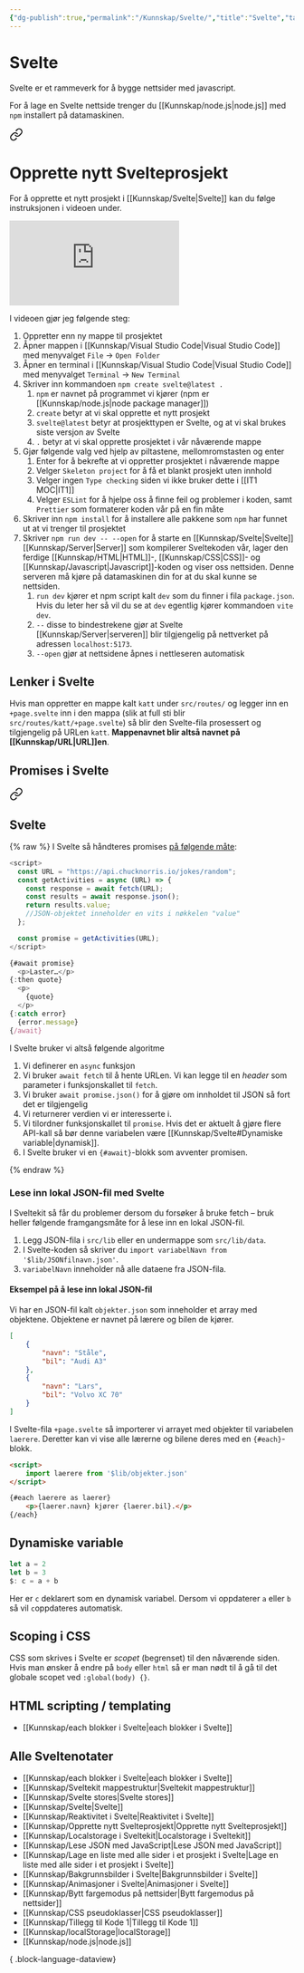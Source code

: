 ```yaml
---
{"dg-publish":true,"permalink":"/Kunnskap/Svelte/","title":"Svelte","tags":["it1","svelte"]}
---
```



# Svelte
Svelte er et rammeverk for å bygge nettsider med javascript.

For å lage en Svelte nettside trenger du [[Kunnskap/node.js\|node.js]] med `npm` installert på datamaskinen. 


<div class="transclusion internal-embed is-loaded"><a class="markdown-embed-link" href="/kunnskap/opprette-nytt-svelteprosjekt/#opprette-nytt-svelteprosjekt" aria-label="Open link"><svg xmlns="http://www.w3.org/2000/svg" width="24" height="24" viewBox="0 0 24 24" fill="none" stroke="currentColor" stroke-width="2" stroke-linecap="round" stroke-linejoin="round" class="svg-icon lucide-link"><path d="M10 13a5 5 0 0 0 7.54.54l3-3a5 5 0 0 0-7.07-7.07l-1.72 1.71"></path><path d="M14 11a5 5 0 0 0-7.54-.54l-3 3a5 5 0 0 0 7.07 7.07l1.71-1.71"></path></svg></a><div class="markdown-embed">



# Opprette nytt Svelteprosjekt


For å opprette et nytt prosjekt i [[Kunnskap/Svelte\|Svelte]] kan du følge instruksjonen i videoen under.

<iframe src="https://www.youtube.com/embed/dIFvziknTuk" class="youtube" title="" loading="lazy" frameborder="0" allow="accelerometer; autoplay; clipboard-write; encrypted-media; gyroscope; picture-in-picture; web-share" allowfullscreen></iframe>

I videoen gjør jeg følgende steg:
1. Oppretter enn ny mappe til prosjektet
2. Åpner mappen i [[Kunnskap/Visual Studio Code\|Visual Studio Code]] med menyvalget `File` → `Open Folder`
3. Åpner en terminal i [[Kunnskap/Visual Studio Code\|Visual Studio Code]] med menyvalget `Terminal` → `New Terminal`
4. Skriver inn kommandoen `npm create svelte@latest .`
	1. `npm` er navnet på programmet vi kjører (<abbr>npm</abbr> er [[Kunnskap/node.js\|node package manager]])
	2. `create` betyr at vi skal opprette et nytt prosjekt
	3. `svelte@latest` betyr at prosjekttypen er Svelte, og at vi skal brukes siste versjon av Svelte
	4. `.` betyr at vi skal opprette prosjektet i vår nåværende mappe
5. Gjør følgende valg ved hjelp av piltastene, mellomromstasten og enter
	1. Enter for å bekrefte at vi oppretter prosjektet i nåværende mappe
	2. Velger `Skeleton project` for å få et blankt prosjekt uten innhold
	3. Velger ingen `Type checking` siden vi ikke bruker dette i [[IT1 MOC\|IT1]]
	4. Velger `ESLint` for å hjelpe oss å finne feil og problemer i koden, samt `Prettier` som formaterer koden vår på en fin måte
6. Skriver inn `npm install` for å installere alle pakkene som `npm` har funnet ut at vi trenger til prosjektet
7. Skriver `npm run dev -- --open` for å starte en [[Kunnskap/Svelte\|Svelte]] [[Kunnskap/Server\|Server]] som kompilerer Sveltekoden vår, lager den ferdige [[Kunnskap/HTML\|HTML]]-, [[Kunnskap/CSS\|CSS]]- og [[Kunnskap/Javascript\|Javascript]]-koden og viser oss nettsiden. Denne serveren må kjøre på datamaskinen din for at du skal kunne se nettsiden.
	1. `run dev` kjører et npm script kalt `dev` som du finner i fila `package.json`. Hvis du leter her så vil du se at `dev` egentlig kjører kommandoen `vite dev`.
	2. `--` disse to bindestrekene gjør at Svelte [[Kunnskap/Server\|serveren]] blir tilgjengelig på nettverket på adressen `localhost:5173`.
	3. `--open` gjør at nettsidene åpnes i nettleseren automatisk


</div></div>


## Lenker i Svelte
Hvis man oppretter en mappe kalt `katt` under `src/routes/` og legger inn en `+page.svelte` inn i den mappa (slik at full sti blir `src/routes/katt/+page.svelte`) så blir den Svelte-fila prosessert og tilgjengelig på URLen `katt`. **Mappenavnet blir altså navnet på [[Kunnskap/URL\|URL]]en**.

## Promises i Svelte

<div class="transclusion internal-embed is-loaded"><a class="markdown-embed-link" href="/kunnskap/lese-json-med-java-script/#svelte" aria-label="Open link"><svg xmlns="http://www.w3.org/2000/svg" width="24" height="24" viewBox="0 0 24 24" fill="none" stroke="currentColor" stroke-width="2" stroke-linecap="round" stroke-linejoin="round" class="svg-icon lucide-link"><path d="M10 13a5 5 0 0 0 7.54.54l3-3a5 5 0 0 0-7.07-7.07l-1.72 1.71"></path><path d="M14 11a5 5 0 0 0-7.54-.54l-3 3a5 5 0 0 0 7.07 7.07l1.71-1.71"></path></svg></a><div class="markdown-embed">



## Svelte

{% raw %}
I Svelte så håndteres promises [på følgende måte](https://svelte.dev/tutorial/await-blocks):
```js
<script>
  const URL = "https://api.chucknorris.io/jokes/random";
  const getActivities = async (URL) => {
    const response = await fetch(URL);
    const results = await response.json();
    return results.value;
    //JSON-objektet inneholder en vits i nøkkelen "value"
  };

  const promise = getActivities(URL);
</script>

{#await promise}
  <p>Laster…</p>
{:then quote}
  <p>
    {quote}
  </p>
{:catch error}
  {error.message}
{/await}
```

I Svelte bruker vi altså følgende algoritme
1. Vi definerer en `async` funksjon
2. Vi bruker `await fetch` til å hente URLen. Vi kan legge til en *header* som parameter i funksjonskallet til `fetch`.
3. Vi bruker `await promise.json()` for å gjøre om innholdet til JSON så fort det er tilgjengelig
4. Vi returnerer verdien vi er interesserte i.
5. Vi tilordner funksjonskallet til `promise`. Hvis det er aktuelt å gjøre flere API-kall så bør denne variabelen være [[Kunnskap/Svelte#Dynamiske variable\|dynamisk]].
6. I Svelte bruker vi en `{#await}`-blokk som avventer promisen.

{% endraw %}

### Lese inn lokal JSON-fil med Svelte
I Sveltekit så får du problemer dersom du forsøker å bruke fetch – bruk heller følgende framgangsmåte for å lese inn en lokal JSON-fil.

1. Legg JSON-fila i `src/lib` eller en undermappe som `src/lib/data`.
2. I Svelte-koden så skriver du `import variabelNavn from '$lib/JSONfilnavn.json'`.
3. `variabelNavn` inneholder nå alle dataene fra JSON-fila.

#### Eksempel på å lese inn lokal JSON-fil

Vi har en JSON-fil kalt `objekter.json` som inneholder et array med objektene. Objektene er navnet på lærere og bilen de kjører.
```json
[
	{
		"navn": "Ståle",
		"bil": "Audi A3"
	},
	{
		"navn": "Lars",
		"bil": "Volvo XC 70"
	}
]
```

I Svelte-fila `+page.svelte` så importerer vi arrayet med objekter til variabelen `laerere`. Deretter kan vi vise alle lærerne og bilene deres med en `{#each}`-blokk.
```html
<script>
	import laerere from '$lib/objekter.json'
</script>

{#each laerere as laerer}
	<p>{laerer.navn} kjører {laerer.bil}.</p>
{/each}
```


</div></div>


## Dynamiske variable
```js
let a = 2
let b = 3
$: c = a + b
```

Her er `c` deklarert som en dynamisk variabel. Dersom vi oppdaterer `a` eller `b` så vil `c`oppdateres automatisk. 

## Scoping i CSS
CSS som skrives i Svelte er *scopet* (begrenset) til den nåværende siden. Hvis man ønsker å endre på `body` eller `html` så er man nødt til å gå til det globale scopet ved `:global(body) {}`.

## HTML scripting / templating
- [[Kunnskap/each blokker i Svelte\|each blokker i Svelte]]

## Alle Sveltenotater
- [[Kunnskap/each blokker i Svelte\|each blokker i Svelte]]
- [[Kunnskap/Sveltekit mappestruktur\|Sveltekit mappestruktur]]
- [[Kunnskap/Svelte stores\|Svelte stores]]
- [[Kunnskap/Svelte\|Svelte]]
- [[Kunnskap/Reaktivitet i Svelte\|Reaktivitet i Svelte]]
- [[Kunnskap/Opprette nytt Svelteprosjekt\|Opprette nytt Svelteprosjekt]]
- [[Kunnskap/Localstorage i Sveltekit\|Localstorage i Sveltekit]]
- [[Kunnskap/Lese JSON med JavaScript\|Lese JSON med JavaScript]]
- [[Kunnskap/Lage en liste med alle sider i et prosjekt i Svelte\|Lage en liste med alle sider i et prosjekt i Svelte]]
- [[Kunnskap/Bakgrunnsbilder i Svelte\|Bakgrunnsbilder i Svelte]]
- [[Kunnskap/Animasjoner i Svelte\|Animasjoner i Svelte]]
- [[Kunnskap/Bytt fargemodus på nettsider\|Bytt fargemodus på nettsider]]
- [[Kunnskap/CSS pseudoklasser\|CSS pseudoklasser]]
- [[Kunnskap/Tillegg til Kode 1\|Tillegg til Kode 1]]
- [[Kunnskap/localStorage\|localStorage]]
- [[Kunnskap/node.js\|node.js]]

{ .block-language-dataview}

